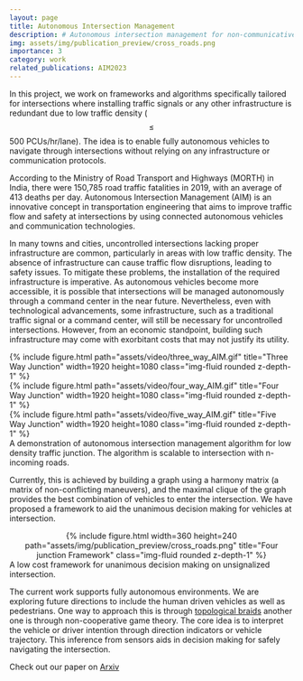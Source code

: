 ```yaml
---
layout: page
title: Autonomous Intersection Management
description: # Autonomous intersection management for non-communicative autonomous vehicles at low traffic junctions
img: assets/img/publication_preview/cross_roads.png
importance: 3
category: work
related_publications: AIM2023
---
```

In this project, we work on frameworks and algorithms specifically tailored for intersections where installing traffic signals or any other infrastructure is redundant due to low traffic density ($$\leq$$ 500 PCUs/hr/lane). The idea is to enable fully autonomous vehicles to navigate through intersections without relying on any infrastructure or communication protocols.

According to the Ministry of Road Transport and Highways (MORTH) in India, there were 150,785 road traffic fatalities in 2019, with an average of 413 deaths per day. Autonomous Intersection Management (AIM) is an innovative concept in transportation engineering that aims to improve traffic flow and safety at intersections by using connected autonomous vehicles and communication technologies.

In many towns and cities, uncontrolled intersections lacking proper infrastructure are common, particularly in areas with low traffic density. The absence of infrastructure can cause traffic flow disruptions, leading to safety issues. To mitigate these problems, the installation of the required infrastructure is imperative. As autonomous vehicles become more accessible, it is possible that intersections will be managed autonomously through a command center in the near future. Nevertheless, even with technological advancements, some infrastructure, such as a traditional traffic signal or a command center, will still be necessary for uncontrolled intersections. However, from an economic standpoint, building such infrastructure may come with exorbitant costs that may not justify its utility.  

<div class="row">
    <div class="col-sm mt-3 mt-md-0">
        {% include figure.html path="assets/video/three_way_AIM.gif" title="Three Way Junction" width=1920 height=1080 class="img-fluid rounded z-depth-1" %}
    </div>
    <div class="col-sm mt-3 mt-md-0">
        {% include figure.html path="assets/video/four_way_AIM.gif" title="Four Way Junction" width=1920 height=1080 class="img-fluid rounded z-depth-1" %}
    </div>
    <div class="col-sm mt-3 mt-md-0">
        {% include figure.html path="assets/video/five_way_AIM.gif" title="Five Way Junction" width=1920 height=1080 class="img-fluid rounded z-depth-1" %}
    </div>
</div>
<div class="caption">
    A demonstration of autonomous intersection management algorithm for low density traffic junction. The algorithm is scalable to intersection with n-incoming roads.
</div>

Currently, this is achieved by building a graph using a harmony matrix (a matrix of non-conflicting maneuvers), and the maximal clique of the graph provides the best combination of vehicles to enter the intersection. We have proposed a framework to aid the unanimous decision making for vehicles at intersection.

<div class="row">
    <div class="col-sm mt-3 mt-md-0 mx-auto" style="text-align:center">
        {% include figure.html width=360 height=240 path="assets/img/publication_preview/cross_roads.png" title="Four junction Framework" class="img-fluid rounded z-depth-1" %}
    </div>
</div>
<div class="caption">
    A low cost framework for unanimous decision making on unsignalized intersection.
</div>

The current work supports fully autonomous environments. We are exploring future directions to include the human driven vehicles as well as pedestrians. One way to approach this is through [topological braids](https://arxiv.org/abs/2004.05205) another one is through non-cooperative game theory. The core idea is to interpret the vehicle or driver intention through direction indicators or vehicle trajectory. This inference from sensors aids in decision making for safely navigating the intersection.  

Check out our paper on [Arxiv](https://arxiv.org/abs/2311.17681)